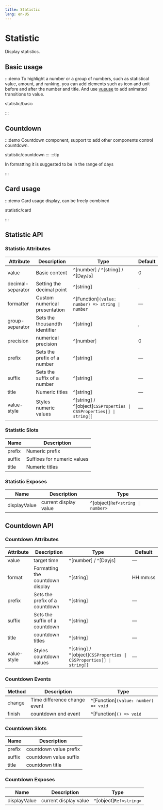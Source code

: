 ```yaml
---
title: Statistic
lang: en-US
---
```


# Statistic

Display statistics.

## Basic usage

:::demo To highlight a number or a group of numbers, such as statistical value, amount, and ranking, you can add elements such as icon and unit before and after the number and title. And use [vueuse](https://vueuse.org/core/useTransition/) to add animated transitions to value.

statistic/basic

:::

## Countdown

:::demo Countdown component, support to add other components control countdown.

statistic/countdown
:::
:::tip

In formatting it is suggested to be in the range of days

:::

## Card usage

:::demo Card usage display, can be freely combined

statistic/card

:::

## Statistic API

### Statistic Attributes

| Attribute         | Description                    | Type                                                                | Default |
| ----------------- |--------------------------------|---------------------------------------------------------------------| ------- |
| value             | Basic content                  | ^[number] / ^[string] / ^[DayJs]                                    | 0       |
| decimal-separator | Setting the decimal point      | ^[string]                                                           | .       |
| formatter         | Custom numerical presentation  | ^[Function]`(value: number) => string \| number`                    | —       |
| group-separator   | Sets the thousandth identifier | ^[string]                                                           | ,       |
| precision         | numerical precision            | ^[number]                                                           | 0       |
| prefix            | Sets the prefix of a number    | ^[string]                                                           | —       |
| suffix            | Sets the suffix of a number    | ^[string]                                                           | —       |
| title             | Numeric titles                 | ^[string]                                                           | —       |
| value-style       | Styles numeric values          | ^[string] / ^[object]`CSSProperties \| CSSProperties[] \| string[]` | —       |

### Statistic Slots

| Name   | Description                 |
| ------ | --------------------------- |
| prefix | Numeric prefix              |
| suffix | Suffixes for numeric values |
| title  | Numeric titles              |

### Statistic Exposes

| Name         | Description           | Type                             |
| ------------ | --------------------- | -------------------------------- |
| displayValue | current display value | ^[object]`Ref<string \| number>` |

## Countdown API

### Countdown Attributes

| Attribute   | Description                      | Type                                                                | Default  |
| ----------- | -------------------------------- | ------------------------------------------------------------------- | -------- |
| value       | target time                      | ^[number] / ^[Dayjs]                                                | —        |
| format      | Formatting the countdown display | ^[string]                                                           | HH:mm:ss |
| prefix      | Sets the prefix of a countdown   | ^[string]                                                           | —        |
| suffix      | Sets the suffix of a countdown   | ^[string]                                                           | —        |
| title       | countdown titles                 | ^[string]                                                           | —        |
| value-style | Styles countdown values          | ^[string] / ^[object]`CSSProperties \| CSSProperties[] \| string[]` | —        |

### Countdown Events

| Method | Description                  | Type                                 |
| ------ | ---------------------------- | ------------------------------------ |
| change | Time difference change event | ^[Function]`(value: number) => void` |
| finish | countdown end event          | ^[Function]`() => void`              |

### Countdown Slots

| Name   | Description            |
| ------ | ---------------------- |
| prefix | countdown value prefix |
| suffix | countdown value suffix |
| title  | countdown title        |

### Countdown Exposes

| Name         | Description           | Type                   |
| ------------ | --------------------- | ---------------------- |
| displayValue | current display value | ^[object]`Ref<string>` |
